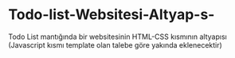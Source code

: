 # Todo-list-Websitesi-Altyap-s-
Todo List mantığında bir websitesinin HTML-CSS kısmının altyapısı (Javascript kısmı template olan talebe göre yakında eklenecektir)
